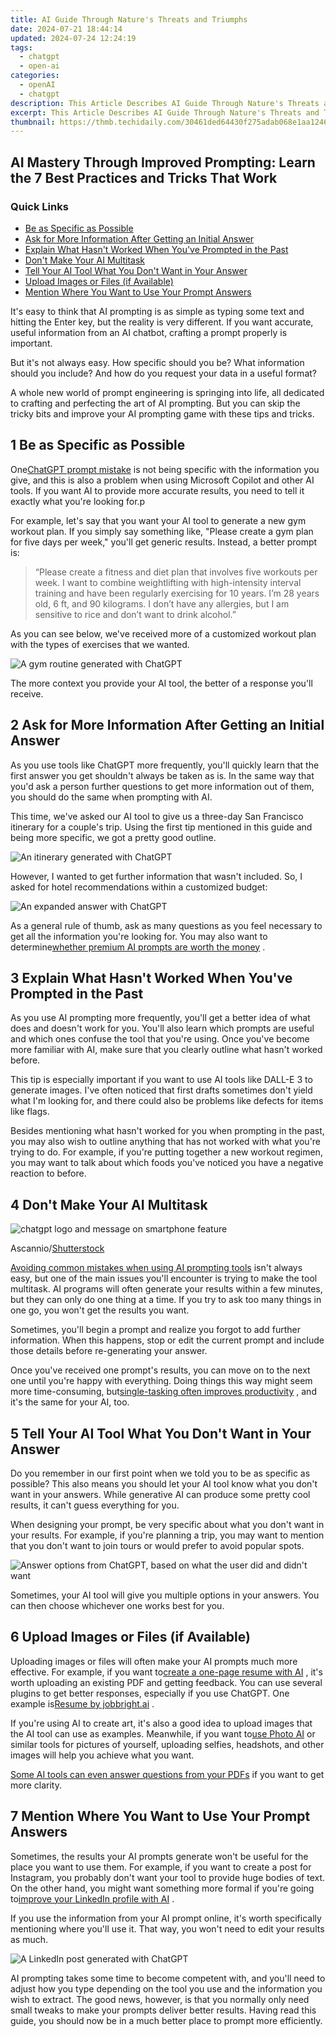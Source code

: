 ```yaml
---
title: AI Guide Through Nature's Threats and Triumphs
date: 2024-07-21 18:44:14
updated: 2024-07-24 12:24:19
tags:
  - chatgpt
  - open-ai
categories:
  - openAI
  - chatgpt
description: This Article Describes AI Guide Through Nature's Threats and Triumphs
excerpt: This Article Describes AI Guide Through Nature's Threats and Triumphs
thumbnail: https://thmb.techidaily.com/30461ded64430f275adab068e1aa1246b69e0b37015df4b520c0cb3237617656.jpg
---
```


## AI Mastery Through Improved Prompting: Learn the 7 Best Practices and Tricks That Work

### Quick Links

* [Be as Specific as Possible](https://www.makeuseof.com/ai-prompting-tips-and-tricks-that-actually-work/#be-as-specific-as-possible)
* [Ask for More Information After Getting an Initial Answer](https://www.makeuseof.com/ai-prompting-tips-and-tricks-that-actually-work/#ask-for-more-information-after-getting-an-initial-answer)
* [Explain What Hasn't Worked When You've Prompted in the Past](https://www.makeuseof.com/ai-prompting-tips-and-tricks-that-actually-work/#explain-what-hasn-39-t-worked-when-you-39-ve-prompted-in-the-past)
* [Don't Make Your AI Multitask](https://www.makeuseof.com/ai-prompting-tips-and-tricks-that-actually-work/#don-39-t-make-your-ai-multitask)
* [Tell Your AI Tool What You Don't Want in Your Answer](https://www.makeuseof.com/ai-prompting-tips-and-tricks-that-actually-work/#tell-your-ai-tool-what-you-don-39-t-want-in-your-answer)
* [Upload Images or Files (if Available)](https://www.makeuseof.com/ai-prompting-tips-and-tricks-that-actually-work/#upload-images-or-files-if-available)
* [Mention Where You Want to Use Your Prompt Answers](https://www.makeuseof.com/ai-prompting-tips-and-tricks-that-actually-work/#mention-where-you-want-to-use-your-prompt-answers)

 It's easy to think that AI prompting is as simple as typing some text and hitting the Enter key, but the reality is very different. If you want accurate, useful information from an AI chatbot, crafting a prompt properly is important.

 But it's not always easy. How specific should you be? What information should you include? And how do you request your data in a useful format?

 A whole new world of prompt engineering is springing into life, all dedicated to crafting and perfecting the art of AI prompting. But you can skip the tricky bits and improve your AI prompting game with these tips and tricks.

## 1 Be as Specific as Possible

 One[ChatGPT prompt mistake](https://www.makeuseof.com/chatgpt-prompt-mistakes-to-avoid/) is not being specific with the information you give, and this is also a problem when using Microsoft Copilot and other AI tools. If you want AI to provide more accurate results, you need to tell it exactly what you're looking for.p

 For example, let's say that you want your AI tool to generate a new gym workout plan. If you simply say something like, "Please create a gym plan for five days per week," you'll get generic results. Instead, a better prompt is:

> “Please create a fitness and diet plan that involves five workouts per week. I want to combine weightlifting with high-intensity interval training and have been regularly exercising for 10 years. I’m 28 years old, 6 ft, and 90 kilograms. I don’t have any allergies, but I am sensitive to rice and don’t want to drink alcohol.”

 As you can see below, we've received more of a customized workout plan with the types of exercises that we wanted.

![A gym routine generated with ChatGPT](https://static1.makeuseofimages.com/wordpress/wp-content/uploads/2024/04/screenshot-2024-04-08-at-12-59-46.png)

 The more context you provide your AI tool, the better of a response you'll receive.

## 2 Ask for More Information After Getting an Initial Answer

 As you use tools like ChatGPT more frequently, you'll quickly learn that the first answer you get shouldn't always be taken as is. In the same way that you'd ask a person further questions to get more information out of them, you should do the same when prompting with AI.

 This time, we've asked our AI tool to give us a three-day San Francisco itinerary for a couple's trip. Using the first tip mentioned in this guide and being more specific, we got a pretty good outline.

![An itinerary generated with ChatGPT](https://static1.makeuseofimages.com/wordpress/wp-content/uploads/2024/04/screenshot-2024-04-08-at-13-06-24.png)

 However, I wanted to get further information that wasn't included. So, I asked for hotel recommendations within a customized budget:

![An expanded answer with ChatGPT](https://static1.makeuseofimages.com/wordpress/wp-content/uploads/2024/04/screenshot-2024-04-08-at-13-11-12.png)

 As a general rule of thumb, ask as many questions as you feel necessary to get all the information you're looking for. You may also want to determine[whether premium AI prompts are worth the money](https://www.makeuseof.com/should-you-buy-ai-prompts/) .

## 3 Explain What Hasn't Worked When You've Prompted in the Past

 As you use AI prompting more frequently, you'll get a better idea of what does and doesn't work for you. You'll also learn which prompts are useful and which ones confuse the tool that you're using. Once you've become more familiar with AI, make sure that you clearly outline what hasn't worked before.

 This tip is especially important if you want to use AI tools like DALL-E 3 to generate images. I've often noticed that first drafts sometimes don't yield what I'm looking for, and there could also be problems like defects for items like flags.

 Besides mentioning what hasn't worked for you when prompting in the past, you may also wish to outline anything that has not worked with what you're trying to do. For example, if you're putting together a new workout regimen, you may want to talk about which foods you've noticed you have a negative reaction to before.

## 4 Don't Make Your AI Multitask

![chatgpt logo and message on smartphone feature](https://static1.makeuseofimages.com/wordpress/wp-content/uploads/2023/03/chatgpt-logo-and-message-on-smartphone-feature.jpg)

 Ascannio/[Shutterstock](https://www.shutterstock.com/image-photo/chatgpt-chat-bot-screen-seen-on-2237655785)

[Avoiding common mistakes when using AI prompting tools](https://www.makeuseof.com/mistakes-generative-ai-tools/) isn't always easy, but one of the main issues you'll encounter is trying to make the tool multitask. AI programs will often generate your results within a few minutes, but they can only do one thing at a time. If you try to ask too many things in one go, you won't get the results you want.

 Sometimes, you'll begin a prompt and realize you forgot to add further information. When this happens, stop or edit the current prompt and include those details before re-generating your answer.

 Once you've received one prompt's results, you can move on to the next one until you're happy with everything. Doing things this way might seem more time-consuming, but[single-tasking often improves productivity](https://www.makeuseof.com/master-single-tasking-using-technology-improve-productivity/) , and it's the same for your AI, too.

## 5 Tell Your AI Tool What You Don't Want in Your Answer

 Do you remember in our first point when we told you to be as specific as possible? This also means you should let your AI tool know what you don't want in your answers. While generative AI can produce some pretty cool results, it can't guess everything for you.

 When designing your prompt, be very specific about what you don't want in your results. For example, if you're planning a trip, you may want to mention that you don't want to join tours or would prefer to avoid popular spots.

![Answer options from ChatGPT, based on what the user did and didn't want ](https://static1.makeuseofimages.com/wordpress/wp-content/uploads/2024/04/screenshot-2024-04-08-at-13-38-46.png)

 Sometimes, your AI tool will give you multiple options in your answers. You can then choose whichever one works best for you.

## 6 Upload Images or Files (if Available)

 Uploading images or files will often make your AI prompts much more effective. For example, if you want to[create a one-page resume with AI](https://www.makeuseof.com/create-one-page-resume/) , it's worth uploading an existing PDF and getting feedback. You can use several plugins to get better responses, especially if you use ChatGPT. One example is[Resume by jobbright.ai](https://chat.openai.com/g/g-MrgKnTZbc-resume) .

 If you're using AI to create art, it's also a good idea to upload images that the AI tool can use as examples. Meanwhile, if you want to[use Photo AI](https://www.makeuseof.com/what-is-photo-ai/) or similar tools for pictures of yourself, uploading selfies, headshots, and other images will help you achieve what you want.

[Some AI tools can even answer questions from your PDFs](https://www.makeuseof.com/ai-tools-answer-pdf/) if you want to get more clarity.

## 7 Mention Where You Want to Use Your Prompt Answers

 Sometimes, the results your AI prompts generate won't be useful for the place you want to use them. For example, if you want to create a post for Instagram, you probably don't want your tool to provide huge bodies of text. On the other hand, you might want something more formal if you're going to[improve your LinkedIn profile with AI](https://www.makeuseof.com/linkedin-how-to-improve-profile-with-ai/) .

 If you use the information from your AI prompt online, it's worth specifically mentioning where you'll use it. That way, you won't need to edit your results as much.

![A LinkedIn post generated with ChatGPT](https://static1.makeuseofimages.com/wordpress/wp-content/uploads/2024/04/screenshot-2024-04-08-at-13-54-04.png)

 AI prompting takes some time to become competent with, and you'll need to adjust how you type depending on the tool you use and the information you wish to extract. The good news, however, is that you normally only need small tweaks to make your prompts deliver better results. Having read this guide, you should now be in a much better place to prompt more efficiently.


<ins class="adsbygoogle"
     style="display:block"
     data-ad-format="autorelaxed"
     data-ad-client="ca-pub-7571918770474297"
     data-ad-slot="1223367746"></ins>



<ins class="adsbygoogle"
     style="display:block"
     data-ad-client="ca-pub-7571918770474297"
     data-ad-slot="8358498916"
     data-ad-format="auto"
     data-full-width-responsive="true"></ins>
